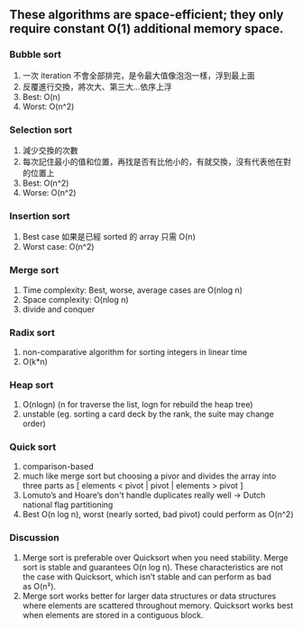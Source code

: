 ## These algorithms are space-efficient; they only require constant O(1) additional memory space.


### Bubble sort
1. 一次 iteration 不會全部排完，是令最大值像泡泡一樣，浮到最上面
2. 反覆進行交換，將次大、第三大...依序上浮
3. Best: O(n)
4. Worst: O(n^2)

### Selection sort
1. 減少交換的次數
2. 每次記住最小的值和位置，再找是否有比他小的，有就交換，沒有代表他在對的位置上
3. Best: O(n^2)
4. Worse: O(n^2)

### Insertion sort
1. Best case 如果是已經 sorted 的 array 只需 O(n)
2. Worst case: O(n^2)

### Merge sort
1. Time complexity: Best, worse, average cases are O(nlog n)
2. Space complexity: O(nlog n)
3. divide and conquer

### Radix sort
1. non-comparative algorithm for sorting integers in linear time
2. O(k*n)

### Heap sort
1. O(nlogn) (n for traverse the list, logn for rebuild the heap tree)
2. unstable (eg. sorting a card deck by the rank, the suite may change order)

### Quick sort
1. comparison-based
2. much like merge sort but choosing a pivor and divides the array into three parts as [ elements < pivot | pivot | elements > pivot ]
3. Lomuto’s and Hoare’s don't handle duplicates really well -> Dutch national flag partitioning
4. Best O(n log n), worst (nearly sorted, bad pivot) could perform as O(n^2)

### Discussion
1. Merge sort is preferable over Quicksort when you need stability. Merge sort is stable and guarantees O(n log n). These characteristics are not the case with Quicksort, which isn’t stable and can perform as bad as O(n²).
2. Merge sort works better for larger data structures or data structures where elements are scattered throughout memory. Quicksort works best when elements are stored in a contiguous block.